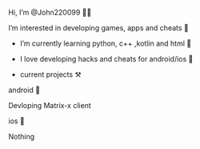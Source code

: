 Hi, I’m @John220099 👋🏻 

I’m interested in developing games, apps and cheats 🤔

- I’m currently learning python, c++ ,kotlin and html 📒

- I love developing hacks and cheats for android/ios 📲

- current projects ⚒️


 android 🤖

  Devloping Matrix-x client 

 ios 🍎

  Nothing 
